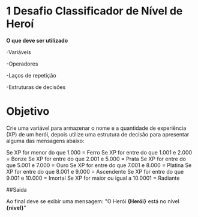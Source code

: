 # 1 Desafio Classificador de Nível de Heroí

**O que deve ser utilizado**

-Variáveis

-Operadores

-Laços de repetição

-Estruturas de decisões

# Objetivo

Crie uma variável para armazenar o nome e a quantidade de experiência (XP) de um herói, 
depois utilize uma estrutura de decisão para apresentar alguma das mensagens abaixo:

Se XP for menor do que 1.000 = Ferro
Se XP for entre do que 1.001 e 2.000 = Bonze
Se XP for entre do que 2.001 e 5.000 = Prata
Se XP for entre do que 5.001 e 7.000 = Ouro
Se XP for entre do que 7.001 e 8.000 = Platina
Se XP for entre do que 8.001 e 9.000 = Ascendente
Se XP for entre do que 9.001 e 10.000 = Imortal
Se XP for maior ou igual a 10.0001 = Radiante

##Saída

Ao final deve se exibir uma mensagem:
"O Herói **{Herói}** está no nível **{nivel}**"
